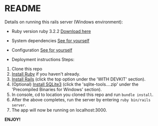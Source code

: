 # README

Details on running this rails server (Windows environment):

* Ruby version
ruby 3.2.2
[Download here](https://www.ruby-lang.org/en/downloads/)

* System dependencies
[See for yourself](https://github.com/DonnellyEarley/RailsExample/blob/master/Gemfile)

* Configuration
[See for yourself](https://github.com/DonnellyEarley/RailsExample/blob/master/config/application.rb)

* Deployment instructions
Steps:
1. Clone this repo
2. [Install Ruby](https://www.ruby-lang.org/en/downloads/) if you haven't already.
3. [Install Rails](https://rubyinstaller.org/downloads/) (click the top option under the 'WITH DEVKIT' section).
4. (Optional) [Install SQLite3](https://www.sqlite.org/download.html) (click the 'sqlite-tools....zip' under the 'Precompiled Binaries for Windows' section).
5. In console, cd to location you cloned this repo and run ``bundle install``.
6. After the above completes, run the server by entering ``ruby bin/rails server``.
7. The app will now be running on localhost:3000.

**ENJOY!**
